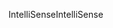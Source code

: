 <span data-ttu-id="cba45-101">IntelliSense</span><span class="sxs-lookup"><span data-stu-id="cba45-101">IntelliSense</span></span>